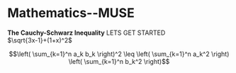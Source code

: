 # Mathematics--MUSE
**The Cauchy-Schwarz Inequality**
LETS GET STARTED
<BR>
$\sqrt{3x-1}+(1+x)^2$
<BR>
```math
\left( \sum_{k=1}^n a_k b_k \right)^2 \leq \left( \sum_{k=1}^n a_k^2 \right) \left( \sum_{k=1}^n b_k^2 \right)
```
